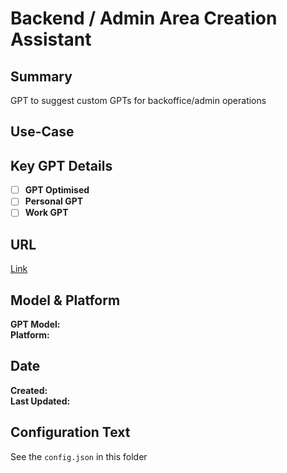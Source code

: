 # Backend / Admin Area Creation Assistant

## Summary

GPT to suggest custom GPTs for backoffice/admin operations

## Use-Case

## Key GPT Details

- [ ] **GPT Optimised**  
- [ ] **Personal GPT**  
- [ ] **Work GPT**

## URL

[Link](https://chatgpt.com/g/g-h2bbjenP4-backoffice-admin-gpt-creation-assistant)

## Model & Platform

**GPT Model:**  
**Platform:**

## Date


**Created:**   
**Last Updated:** 

## Configuration Text

See the `config.json` in this folder